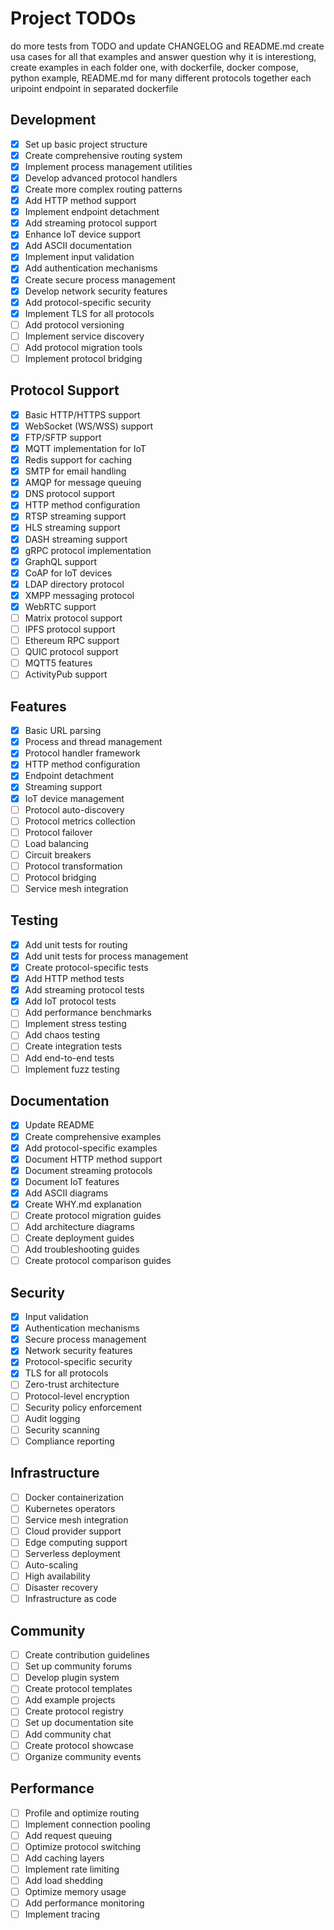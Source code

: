 # Project TODOs
do more tests from TODO and update CHANGELOG and README.md
create usa cases for all that examples and answer question why it is interestiong, create examples in each folder one,  with dockerfile, docker compose, python example, README.md for many different protocols together each uripoint endpoint in separated dockerfile


## Development
- [x] Set up basic project structure
- [x] Create comprehensive routing system
- [x] Implement process management utilities
- [x] Develop advanced protocol handlers
- [x] Create more complex routing patterns
- [x] Add HTTP method support
- [x] Implement endpoint detachment
- [x] Add streaming protocol support
- [x] Enhance IoT device support
- [x] Add ASCII documentation
- [x] Implement input validation
- [x] Add authentication mechanisms
- [x] Create secure process management
- [x] Develop network security features
- [x] Add protocol-specific security
- [x] Implement TLS for all protocols
- [ ] Add protocol versioning
- [ ] Implement service discovery
- [ ] Add protocol migration tools
- [ ] Implement protocol bridging

## Protocol Support
- [x] Basic HTTP/HTTPS support
- [x] WebSocket (WS/WSS) support
- [x] FTP/SFTP support
- [x] MQTT implementation for IoT
- [x] Redis support for caching
- [x] SMTP for email handling
- [x] AMQP for message queuing
- [x] DNS protocol support
- [x] HTTP method configuration
- [x] RTSP streaming support
- [x] HLS streaming support
- [x] DASH streaming support
- [x] gRPC protocol implementation
- [x] GraphQL support
- [x] CoAP for IoT devices
- [x] LDAP directory protocol
- [x] XMPP messaging protocol
- [x] WebRTC support
- [ ] Matrix protocol support
- [ ] IPFS protocol support
- [ ] Ethereum RPC support
- [ ] QUIC protocol support
- [ ] MQTT5 features
- [ ] ActivityPub support

## Features
- [x] Basic URL parsing
- [x] Process and thread management
- [x] Protocol handler framework
- [x] HTTP method configuration
- [x] Endpoint detachment
- [x] Streaming support
- [x] IoT device management
- [ ] Protocol auto-discovery
- [ ] Protocol metrics collection
- [ ] Protocol failover
- [ ] Load balancing
- [ ] Circuit breakers
- [ ] Protocol transformation
- [ ] Protocol bridging
- [ ] Service mesh integration

## Testing
- [x] Add unit tests for routing
- [x] Add unit tests for process management
- [x] Create protocol-specific tests
- [x] Add HTTP method tests
- [x] Add streaming protocol tests
- [x] Add IoT protocol tests
- [ ] Add performance benchmarks
- [ ] Implement stress testing
- [ ] Add chaos testing
- [ ] Create integration tests
- [ ] Add end-to-end tests
- [ ] Implement fuzz testing

## Documentation
- [x] Update README
- [x] Create comprehensive examples
- [x] Add protocol-specific examples
- [x] Document HTTP method support
- [x] Document streaming protocols
- [x] Document IoT features
- [x] Add ASCII diagrams
- [x] Create WHY.md explanation
- [ ] Create protocol migration guides
- [ ] Add architecture diagrams
- [ ] Create deployment guides
- [ ] Add troubleshooting guides
- [ ] Create protocol comparison guides

## Security
- [x] Input validation
- [x] Authentication mechanisms
- [x] Secure process management
- [x] Network security features
- [x] Protocol-specific security
- [x] TLS for all protocols
- [ ] Zero-trust architecture
- [ ] Protocol-level encryption
- [ ] Security policy enforcement
- [ ] Audit logging
- [ ] Security scanning
- [ ] Compliance reporting

## Infrastructure
- [ ] Docker containerization
- [ ] Kubernetes operators
- [ ] Service mesh integration
- [ ] Cloud provider support
- [ ] Edge computing support
- [ ] Serverless deployment
- [ ] Auto-scaling
- [ ] High availability
- [ ] Disaster recovery
- [ ] Infrastructure as code

## Community
- [ ] Create contribution guidelines
- [ ] Set up community forums
- [ ] Develop plugin system
- [ ] Create protocol templates
- [ ] Add example projects
- [ ] Create protocol registry
- [ ] Set up documentation site
- [ ] Add community chat
- [ ] Create protocol showcase
- [ ] Organize community events

## Performance
- [ ] Profile and optimize routing
- [ ] Implement connection pooling
- [ ] Add request queuing
- [ ] Optimize protocol switching
- [ ] Add caching layers
- [ ] Implement rate limiting
- [ ] Add load shedding
- [ ] Optimize memory usage
- [ ] Add performance monitoring
- [ ] Implement tracing
